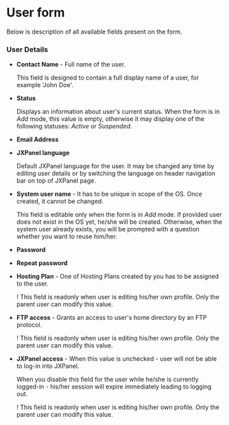 # User form

Below is description of all available fields present on the form.

### User Details

- <b>Contact Name</b> - Full name of the user.

	This field is designed to contain a full display name of a user, for example 'John Doe'.

- <b>Status</b>

	Displays an information about user's current status. When the form is in <i>Add</i> mode, this value is empty, otherwise it may display one of the following statuses: <i>Active</i> or <i>Suspended</i>.

- <b>Email Address</b>

- <b>JXPanel language</b>

	Default JXPanel language for the user. It may be changed any time by editing user details or by switching the language on header navigation bar on top of JXPanel page.

- <b>System user name</b> - It has to be unique in scope of the OS. Once created, it cannot be changed.

	This field is editable only when the form is in <i>Add</i> mode.
If provided user does not exist in the OS yet, he/she will be created. Otherwise, when the system user already exists, you will be prompted with a question whether you want to reuse him/her.

- <b>Password</b>

- <b>Repeat password</b>

- <b>Hosting Plan</b> - One of Hosting Plans created by you has to be assigned to the user.

	! This field is readonly when user is editing his/her own profile. Only the parent user can modify this value.
- <b>FTP access</b> - Grants an access to user's home directory by an FTP protocol.

	! This field is readonly when user is editing his/her own profile. Only the parent user can modify this value.
- <b>JXPanel access</b> - When this value is unchecked - user will not be able to log-in into JXPanel.

	When you disable this field for the user while he/she is currently logged-in - his/her session will expire immediately leading to logging out.

	! This field is readonly when user is editing his/her own profile. Only the parent user can modify this value.